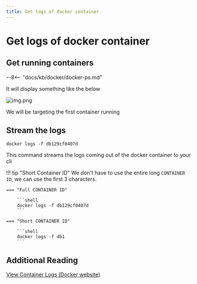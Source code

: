 ```yaml
---
title: Get logs of docker container
---
```


# Get logs of docker container

## Get running containers

--8<-- "docs/kb/docker/docker-ps.md"

It will display something like the below

![img.png](../../assets/docker-ps.png)

We will be targeting the first container running

## Stream the logs

```shell
docker logs -f db129cf0407d
```

This command streams the logs coming out of the docker container to your cli

!!! tip "Short Container ID"
    We don't have to use the entire long `CONTAINER ID`, we can use the first 3 characters.

    === "Full CONTAINER ID"

        ```shell
        docker logs -f db129cf0407d
        ```

    === "Short CONTAINER ID"

        ```shell
        docker logs -f db1
        ```

## Additional Reading

[View Container Logs (Docker website)](https://docs.docker.com/config/containers/logging/)
